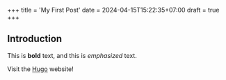 +++
title = 'My First Post'
date = 2024-04-15T15:22:35+07:00
draft = true
+++

## Introduction

This is **bold** text, and this is *emphasized* text.

Visit the [Hugo](https://gohugo.io) website!
